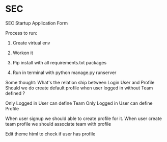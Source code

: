 # SEC
SEC Startup Application Form

Process to run:
1. Create virtual env

2. Workon it

3. Pip install with all requirements.txt packages

4. Run in terminal with python manage.py runserver


Some thought:
What's the relation ship between Login User and Profile
Should we do create default profile when user logged in without Team defined ?

Only Logged in User can define Team
Only Logged in User can define Profile

When user signup we should able to create profile for it.
When user create team profile we should associate team with profile

Edit theme html to check if user has profile
